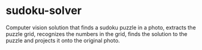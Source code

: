 # sudoku-solver
Computer vision solution that finds a sudoku puzzle in a photo, extracts the puzzle grid, recognizes the numbers in the grid, finds the solution to the puzzle and projects it onto the original photo.
